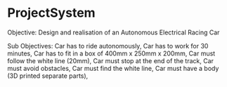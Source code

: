 # ProjectSystem

Objective:
Design and realisation of an Autonomous Electrical Racing Car

Sub Objectives:
Car has to ride autonomously,
Car has to work for 30 minutes,
Car has to fit in a box of 400mm x 250mm x 200mm,
Car must follow the white line (20mm),
Car must stop at the end of the track,
Car must avoid obstacles,
Car must find the white line,
Car must have a body (3D printed separate parts),
